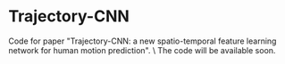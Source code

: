 # Trajectory-CNN
Code for paper "Trajectory-CNN: a new spatio-temporal feature learning network for human motion prediction". \\
The code will be available soon.
